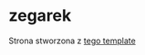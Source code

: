 # zegarek
Strona stworzona z
[tego template](https://www.figma.com/community/file/1108290055404782066)

